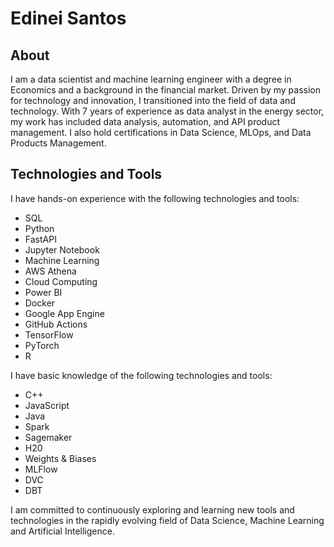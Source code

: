 # Edinei Santos

## About
I am a data scientist and machine learning engineer with a degree in Economics and a background in the financial market. Driven by my passion for technology and innovation, I transitioned into the field of data and technology. With 7 years of experience as data analyst in the energy sector, my work has included data analysis, automation, and API product management. I also hold certifications in Data Science, MLOps, and Data Products Management.

## Technologies and Tools
I have hands-on experience with the following technologies and tools:
* SQL
* Python
* FastAPI
* Jupyter Notebook
* Machine Learning
* AWS Athena
* Cloud Computing
* Power BI
* Docker
* Google App Engine
* GitHub Actions
* TensorFlow
* PyTorch
* R

I have basic knowledge of the following technologies and tools:
* C++
* JavaScript
* Java
* Spark
* Sagemaker
* H20
* Weights & Biases
* MLFlow
* DVC
* DBT

I am committed to continuously exploring and learning new tools and technologies in the rapidly evolving field of Data Science, Machine Learning and Artificial Intelligence.
